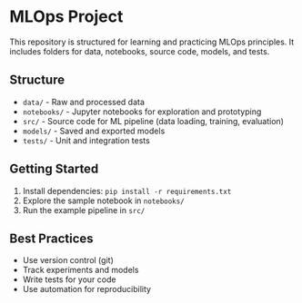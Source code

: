 # MLOps Project

This repository is structured for learning and practicing MLOps principles. It includes folders for data, notebooks, source code, models, and tests.

## Structure
- `data/` - Raw and processed data
- `notebooks/` - Jupyter notebooks for exploration and prototyping
- `src/` - Source code for ML pipeline (data loading, training, evaluation)
- `models/` - Saved and exported models
- `tests/` - Unit and integration tests

## Getting Started
1. Install dependencies: `pip install -r requirements.txt`
2. Explore the sample notebook in `notebooks/`
3. Run the example pipeline in `src/`

## Best Practices
- Use version control (git)
- Track experiments and models
- Write tests for your code
- Use automation for reproducibility
